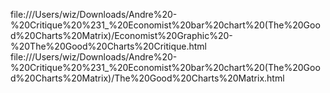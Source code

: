 
file:///Users/wiz/Downloads/Andre%20-%20Critique%20%231_%20Economist%20bar%20chart%20(The%20Good%20Charts%20Matrix)/Economist%20Graphic%20-%20The%20Good%20Charts%20Critique.html
file:///Users/wiz/Downloads/Andre%20-%20Critique%20%231_%20Economist%20bar%20chart%20(The%20Good%20Charts%20Matrix)/The%20Good%20Charts%20Matrix.html
